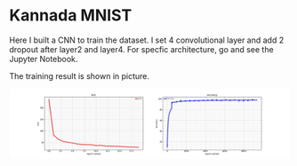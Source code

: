 # Kannada MNIST

Here I built a CNN to train the dataset. I set 4 convolutional layer and add 2 dropout after layer2 and layer4. For
specfic architecture, go and see the Jupyter Notebook.

The training result is shown in picture.
<div align=center><img src =https://github.com/masqueraderx/Kaggle/blob/main/Kannada%20MNIST/accuracy.jpg/></div>
